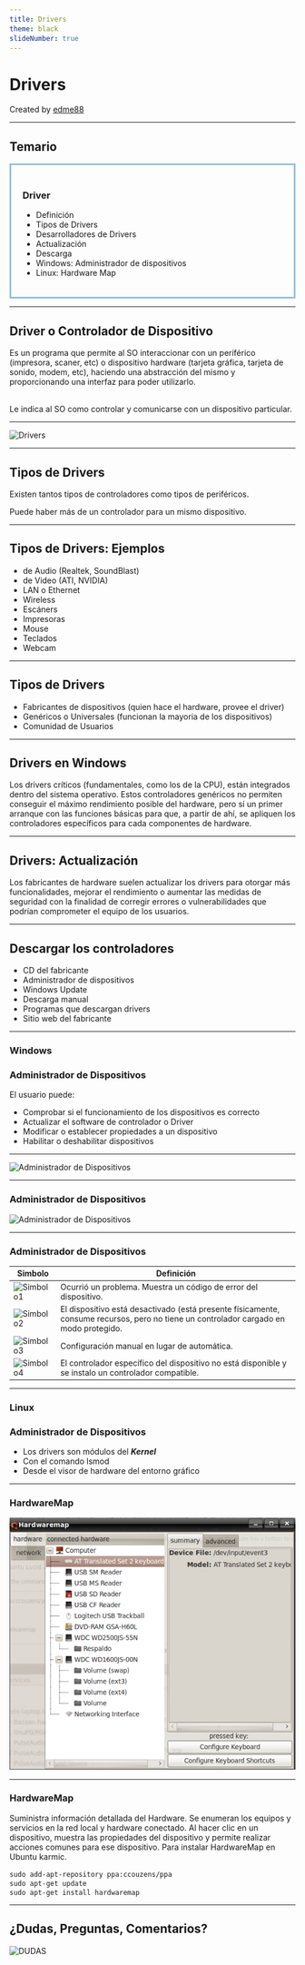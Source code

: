 ```yaml
---
title: Drivers
theme: black
slideNumber: true
---
```


# Drivers
Created by <i class="fab fa-telegram"></i>
[edme88]("https://t.me/edme88")

---
<!-- .slide: style="font-size: 0.60em" -->
<style>
.grid-item {
    border: 3px solid rgba(121, 177, 217, 0.8);
    padding: 20px;
    text-align: left !important;
}
</style>
## Temario
<div class="grid-item">

### Driver
* Definición
* Tipos de Drivers
* Desarrolladores de Drivers
* Actualización
* Descarga
* Windows: Administrador de dispositivos
* Linux: Hardware Map
</div>

---
## Driver o Controlador de Dispositivo
Es un programa que permite al SO interaccionar con un periférico (impresora, scaner, etc) o dispositivo hardware (tarjeta gráfica, tarjeta de sonido, modem, etc), haciendo una abstracción del mismo y proporcionando una interfaz para poder utilizarlo. <br><br>

Le indica al SO como controlar y comunicarse con un dispositivo particular.

---
![Drivers](images/configSO/drivers.png)

---
## Tipos de Drivers
Existen tantos tipos de controladores como tipos de periféricos.

Puede haber más de un controlador para un mismo dispositivo.

---
## Tipos de Drivers: Ejemplos
* de Audio (Realtek, SoundBlast)
* de Video (ATI, NVIDIA)
* LAN o Ethernet
* Wireless
* Escáners
* Impresoras
* Mouse
* Teclados
* Webcam

---
## Tipos de Drivers
* Fabricantes de dispositivos (quien hace el hardware, provee el driver)
* Genéricos o Universales (funcionan la mayoria de los dispositivos)
* Comunidad de Usuarios

---
## Drivers en Windows
Los drivers críticos (fundamentales, como los de la CPU), están integrados dentro del sistema operativo. 
Estos controladores genéricos no permiten conseguir el máximo rendimiento posible del hardware, 
pero sí un primer arranque con las funciones básicas para que, a partir de ahí, se apliquen los 
controladores específicos para cada componentes de hardware.

---
## Drivers: Actualización
Los fabricantes de hardware suelen actualizar los drivers para otorgar más funcionalidades, 
mejorar el rendimiento o aumentar las medidas de seguridad con la finalidad de corregir errores o 
vulnerabilidades que podrían comprometer el equipo de los usuarios.

---
## Descargar los controladores
* CD del fabricante
* Administrador de dispositivos
* Windows Update
* Descarga manual
* Programas que descargan drivers
* Sitio web del fabricante

---
### Windows
### Administrador de Dispositivos
El usuario puede:
* Comprobar si el funcionamiento de los dispositivos es correcto
* Actualizar el software de controlador o Driver
* Modificar o establecer propiedades a un dispositivo
* Habilitar o deshabilitar dispositivos

---          
![Administrador de Dispositivos](images/configSO/administradorEquipos.gif)

---          
### Administrador de Dispositivos
![Administrador de Dispositivos](images/configSO/admDispositivos2.jpg)

---
### Administrador de Dispositivos
<!-- .slide: style="font-size: 0.60em" -->
| Simbolo | Definición |
|--------------------------------------------------|------------------------------------------------------------------|
| ![Simbolo1](images/configSO/driver_simbolo1.png) | Ocurrió un problema. Muestra un código de error del dispositivo. |
| ![Simbolo2](images/configSO/driver_simbolo2.png) | El dispositivo está desactivado (está presente físicamente, consume recursos, pero no tiene un controlador cargado en modo protegido. |
| ![Simbolo3](images/configSO/driver_simbolo3.png) | Configuración manual en lugar de automática. |
| ![Simbolo4](images/configSO/driver_simbolo4.png) | El controlador específico del dispositivo no está disponible y se instalo un controlador compatible. |

---
### Linux
### Administrador de Dispositivos
* Los drivers son módulos del ***Kernel***
* Con el comando lsmod
* Desde el visor de hardware del entorno gráfico

---
### HardwareMap
![HardwareMap](images/herramientas/hardwareMap.png)

---
### HardwareMap
Suministra información detallada del Hardware. Se enumeran los equipos y servicios en la red local y hardware conectado. 
Al hacer clic en un dispositivo, muestra las propiedades del dispositivo y permite realizar acciones comunes para ese dispositivo.
Para instalar HardwareMap en Ubuntu karmic.
````
sudo add-apt-repository ppa:ccouzens/ppa
sudo apt-get update
sudo apt-get install hardwaremap
````

---
## ¿Dudas, Preguntas, Comentarios?
![DUDAS](images/pregunta.gif)

